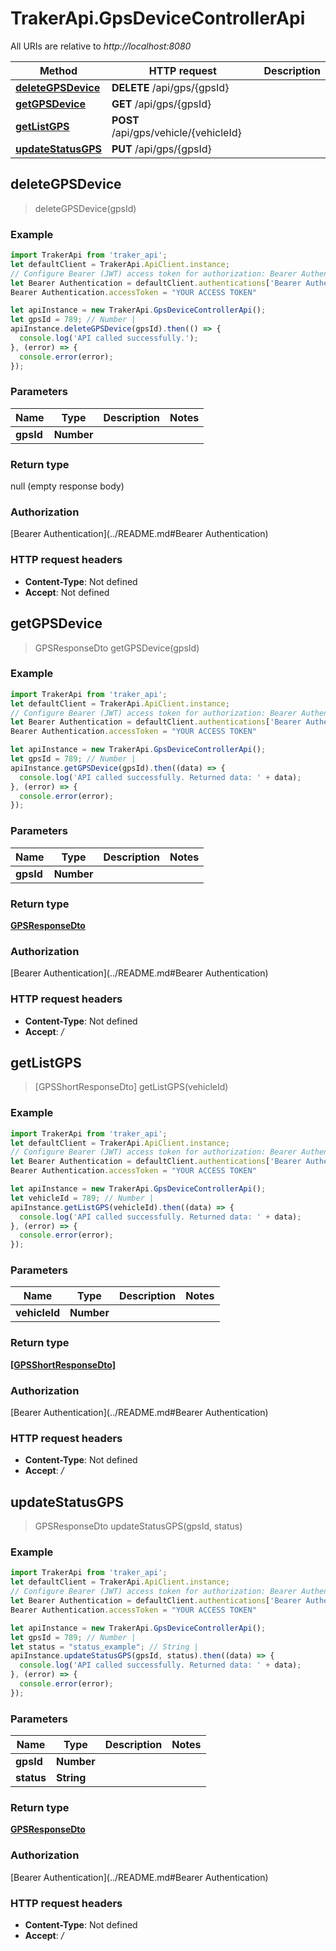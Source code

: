 # TrakerApi.GpsDeviceControllerApi

All URIs are relative to *http://localhost:8080*

Method | HTTP request | Description
------------- | ------------- | -------------
[**deleteGPSDevice**](GpsDeviceControllerApi.md#deleteGPSDevice) | **DELETE** /api/gps/{gpsId} | 
[**getGPSDevice**](GpsDeviceControllerApi.md#getGPSDevice) | **GET** /api/gps/{gpsId} | 
[**getListGPS**](GpsDeviceControllerApi.md#getListGPS) | **POST** /api/gps/vehicle/{vehicleId} | 
[**updateStatusGPS**](GpsDeviceControllerApi.md#updateStatusGPS) | **PUT** /api/gps/{gpsId} | 



## deleteGPSDevice

> deleteGPSDevice(gpsId)



### Example

```javascript
import TrakerApi from 'traker_api';
let defaultClient = TrakerApi.ApiClient.instance;
// Configure Bearer (JWT) access token for authorization: Bearer Authentication
let Bearer Authentication = defaultClient.authentications['Bearer Authentication'];
Bearer Authentication.accessToken = "YOUR ACCESS TOKEN"

let apiInstance = new TrakerApi.GpsDeviceControllerApi();
let gpsId = 789; // Number | 
apiInstance.deleteGPSDevice(gpsId).then(() => {
  console.log('API called successfully.');
}, (error) => {
  console.error(error);
});

```

### Parameters


Name | Type | Description  | Notes
------------- | ------------- | ------------- | -------------
 **gpsId** | **Number**|  | 

### Return type

null (empty response body)

### Authorization

[Bearer Authentication](../README.md#Bearer Authentication)

### HTTP request headers

- **Content-Type**: Not defined
- **Accept**: Not defined


## getGPSDevice

> GPSResponseDto getGPSDevice(gpsId)



### Example

```javascript
import TrakerApi from 'traker_api';
let defaultClient = TrakerApi.ApiClient.instance;
// Configure Bearer (JWT) access token for authorization: Bearer Authentication
let Bearer Authentication = defaultClient.authentications['Bearer Authentication'];
Bearer Authentication.accessToken = "YOUR ACCESS TOKEN"

let apiInstance = new TrakerApi.GpsDeviceControllerApi();
let gpsId = 789; // Number | 
apiInstance.getGPSDevice(gpsId).then((data) => {
  console.log('API called successfully. Returned data: ' + data);
}, (error) => {
  console.error(error);
});

```

### Parameters


Name | Type | Description  | Notes
------------- | ------------- | ------------- | -------------
 **gpsId** | **Number**|  | 

### Return type

[**GPSResponseDto**](GPSResponseDto.md)

### Authorization

[Bearer Authentication](../README.md#Bearer Authentication)

### HTTP request headers

- **Content-Type**: Not defined
- **Accept**: */*


## getListGPS

> [GPSShortResponseDto] getListGPS(vehicleId)



### Example

```javascript
import TrakerApi from 'traker_api';
let defaultClient = TrakerApi.ApiClient.instance;
// Configure Bearer (JWT) access token for authorization: Bearer Authentication
let Bearer Authentication = defaultClient.authentications['Bearer Authentication'];
Bearer Authentication.accessToken = "YOUR ACCESS TOKEN"

let apiInstance = new TrakerApi.GpsDeviceControllerApi();
let vehicleId = 789; // Number | 
apiInstance.getListGPS(vehicleId).then((data) => {
  console.log('API called successfully. Returned data: ' + data);
}, (error) => {
  console.error(error);
});

```

### Parameters


Name | Type | Description  | Notes
------------- | ------------- | ------------- | -------------
 **vehicleId** | **Number**|  | 

### Return type

[**[GPSShortResponseDto]**](GPSShortResponseDto.md)

### Authorization

[Bearer Authentication](../README.md#Bearer Authentication)

### HTTP request headers

- **Content-Type**: Not defined
- **Accept**: */*


## updateStatusGPS

> GPSResponseDto updateStatusGPS(gpsId, status)



### Example

```javascript
import TrakerApi from 'traker_api';
let defaultClient = TrakerApi.ApiClient.instance;
// Configure Bearer (JWT) access token for authorization: Bearer Authentication
let Bearer Authentication = defaultClient.authentications['Bearer Authentication'];
Bearer Authentication.accessToken = "YOUR ACCESS TOKEN"

let apiInstance = new TrakerApi.GpsDeviceControllerApi();
let gpsId = 789; // Number | 
let status = "status_example"; // String | 
apiInstance.updateStatusGPS(gpsId, status).then((data) => {
  console.log('API called successfully. Returned data: ' + data);
}, (error) => {
  console.error(error);
});

```

### Parameters


Name | Type | Description  | Notes
------------- | ------------- | ------------- | -------------
 **gpsId** | **Number**|  | 
 **status** | **String**|  | 

### Return type

[**GPSResponseDto**](GPSResponseDto.md)

### Authorization

[Bearer Authentication](../README.md#Bearer Authentication)

### HTTP request headers

- **Content-Type**: Not defined
- **Accept**: */*

